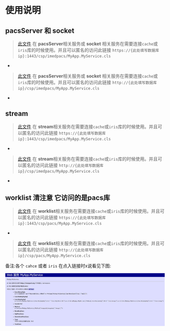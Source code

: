 # 使用说明
## pacsServer 和 socket
> [此文件](csp_htpps_1443_pacsServer_socket/iMedPACSDB.dll) 在 **pacsServer**相关服务或 **socket** 相关服务在需要连接`cache`或`iris`库的时候使用。并且可以匿名的访问此链接 `https://{此处填写数据库ip}:1443/csp/imedpacs/MyApp.MyService.cls`  
  
-

> [此文件](csp_http_无端口_pacsServer_socket/iMedPACSDB.dll) 在 **pacsServer**相关服务或 **socket** 相关服务在需要连接`cache`或`iris`库的时候使用。并且可以匿名的访问此链接 `http://{此处填写数据库ip}/csp/imedpacs/MyApp.MyService.cls`

-

## stream
> [此文件](csp_https_1443_stream/DB.dll) 在 **stream**相关服务在需要连接`cache`或`iris`库的时候使用。并且可以匿名的访问此链接 `https://{此处填写数据库ip}:1443/csp/imedpacs/MyApp.MyService.cls`  
  
-

> [此文件](csp_http_无端口_stream/DB.dll) 在 **stream**相关服务在需要连接`cache`或`iris`库的时候使用。并且可以匿名的访问此链接 `http://{此处填写数据库ip}/csp/imedpacs/MyApp.MyService.cls`

-

## worklist 清注意 它访问的是pacs库
> [此文件](csp_https_1443_worklist/DB.dll) 在 **worklist**相关服务在需要连接`cache`或`iris`库的时候使用。并且可以匿名的访问此链接 `https://{此处填写数据库ip}:1443/csp/pacs/MyApp.MyService.cls`  
  
-

> [此文件](csp_http_worklist/DB.dll) 在 **worklist**相关服务在需要连接`cache`或`iris`库的时候使用。并且可以匿名的访问此链接 `http://{此处填写数据库ip}/csp/pacs/MyApp.MyService.cls`

备注:各个 `cahce` 或者 `iris` 在点入链接时x说看见下图:

![cache csp 接口相关图片](image/csp.JPG)